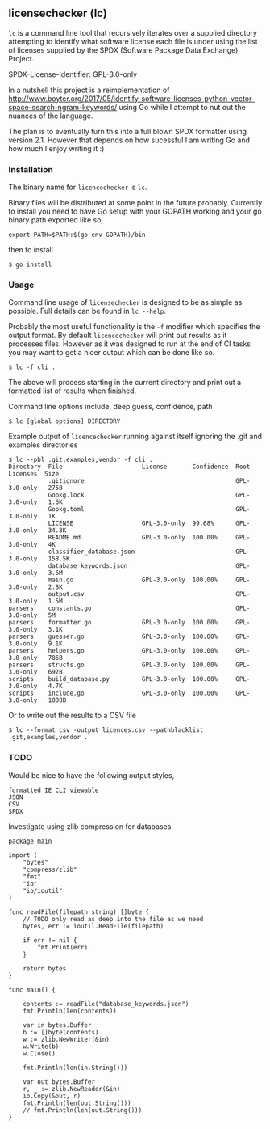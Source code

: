 licensechecker (lc)
-------------------
`lc` is a command line tool that recursively iterates over a supplied directory
attempting to identify what software license each file is under using the list
of licenses supplied by the SPDX (Software Package Data Exchange) Project.

SPDX-License-Identifier: GPL-3.0-only

In a nutshell this project is a reimplementation of http://www.boyter.org/2017/05/identify-software-licenses-python-vector-space-search-ngram-keywords/ using Go while I attempt to nut out the nuances of the language. 

The plan is to eventually turn this into a full blown SPDX formatter using version 2.1. However that depends on how sucessful I am writing Go and how much I enjoy writing it :)

### Installation

The binary name for `licencechecker` is `lc`.

Binary files will be distributed at some point in the future probably. Currently to install you need to have Go setup with your GOPATH working and your go binary path exported like so,

```
export PATH=$PATH:$(go env GOPATH)/bin
```

then to install

```
$ go install
```


### Usage

Command line usage of `licensechecker` is designed to be as simple as possible.
Full details can be found in `lc --help`.

Probably the most useful functionality is the `-f` modifier which specifies the output format.
By default `licencechecker` will print out results as it processes files. However as it was designed
to run at the end of CI tasks you may want to get a nicer output which can be done like so.

```
$ lc -f cli .
```

The above will process starting in the current directory and print out a formatted list of results when finished.

Command line options include, deep guess, confidence, path

```
$ lc [global options] DIRECTORY
```

Example output of `licencechecker` running against itself ignoring the .git and examples directories

```
$ lc --pbl .git,examples,vendor -f cli .
Directory  File                      License       Confidence  Root Licenses  Size
.          .gitignore                                          GPL-3.0-only   275B
.          Gopkg.lock                                          GPL-3.0-only   1.6K
.          Gopkg.toml                                          GPL-3.0-only   1K
.          LICENSE                   GPL-3.0-only  99.68%      GPL-3.0-only   34.3K
.          README.md                 GPL-3.0-only  100.00%     GPL-3.0-only   4K
.          classifier_database.json                            GPL-3.0-only   158.5K
.          database_keywords.json                              GPL-3.0-only   3.6M
.          main.go                   GPL-3.0-only  100.00%     GPL-3.0-only   2.8K
.          output.csv                                          GPL-3.0-only   1.5M
parsers    constants.go                                        GPL-3.0-only   5M
parsers    formatter.go              GPL-3.0-only  100.00%     GPL-3.0-only   3.1K
parsers    guesser.go                GPL-3.0-only  100.00%     GPL-3.0-only   9.1K
parsers    helpers.go                GPL-3.0-only  100.00%     GPL-3.0-only   786B
parsers    structs.go                GPL-3.0-only  100.00%     GPL-3.0-only   692B
scripts    build_database.py         GPL-3.0-only  100.00%     GPL-3.0-only   4.7K
scripts    include.go                GPL-3.0-only  100.00%     GPL-3.0-only   1008B
```

Or to write out the results to a CSV file

```
$ lc --format csv -output licences.csv --pathblacklist .git,examples,vendor .
```


### TODO

Would be nice to have the following output styles,

	formatted IE CLI viewable
	JSON
	CSV
	SPDX


Investigate using zlib compression for databases

```
package main

import (
	"bytes"
	"compress/zlib"
	"fmt"
	"io"
	"io/ioutil"
)

func readFile(filepath string) []byte {
	// TODO only read as deep into the file as we need
	bytes, err := ioutil.ReadFile(filepath)

	if err != nil {
		fmt.Print(err)
	}

	return bytes
}

func main() {

	contents := readFile("database_keywords.json")
	fmt.Println(len(contents))

	var in bytes.Buffer
	b := []byte(contents)
	w := zlib.NewWriter(&in)
	w.Write(b)
	w.Close()

	fmt.Println(len(in.String()))

	var out bytes.Buffer
	r, _ := zlib.NewReader(&in)
	io.Copy(&out, r)
	fmt.Println(len(out.String()))
	// fmt.Println(len(out.String()))
}
```